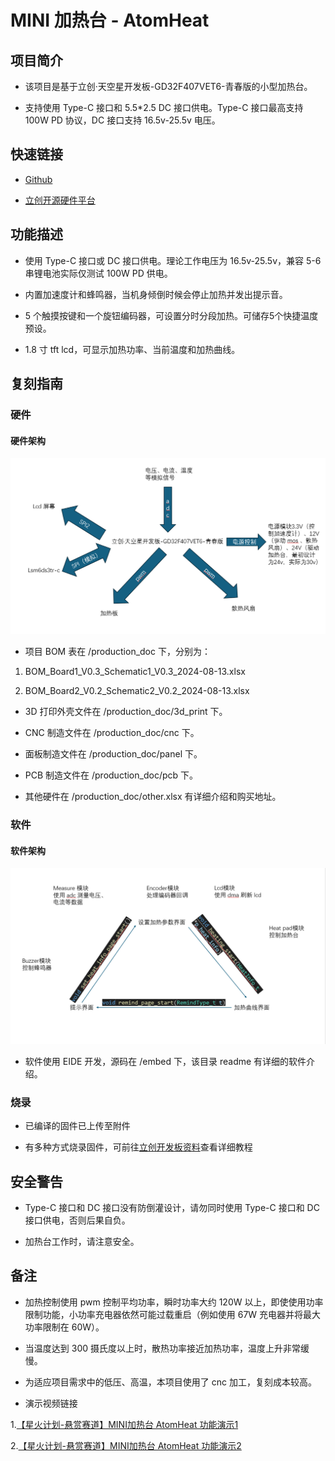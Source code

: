 # MINI 加热台 - AtomHeat

## 项目简介

- 该项目是基于立创·天空星开发板-GD32F407VET6-青春版的小型加热台。

- 支持使用 Type-C 接口和 5.5*2.5 DC 接口供电。Type-C 接口最高支持 100W PD 协议，DC 接口支持 16.5v-25.5v 电压。

## 快速链接

- [Github](https://github.com/EcutAtom336/AtomHeat)

- [立创开源硬件平台](http://oshwhub.com/dter/atomheat)

## 功能描述

- 使用 Type-C 接口或 DC 接口供电。理论工作电压为 16.5v-25.5v，兼容 5-6 串锂电池实际仅测试 100W PD 供电。

- 内置加速度计和蜂鸣器，当机身倾倒时候会停止加热并发出提示音。

- 5 个触摸按键和一个旋钮编码器，可设置分时分段加热。可储存5个快捷温度预设。

- 1.8 寸 tft lcd，可显示加热功率、当前温度和加热曲线。

## 复刻指南

### 硬件

#### 硬件架构

![硬件架构](pic/硬件架构.png)

- 项目 BOM 表在 /production_doc 下，分别为：

1. BOM_Board1_V0.3_Schematic1_V0.3_2024-08-13.xlsx

2. BOM_Board2_V0.2_Schematic2_V0.2_2024-08-13.xlsx

- 3D 打印外壳文件在 /production_doc/3d_print 下。

- CNC 制造文件在 /production_doc/cnc 下。

- 面板制造文件在 /production_doc/panel 下。

- PCB 制造文件在 /production_doc/pcb 下。

- 其他硬件在 /production_doc/other.xlsx 有详细介绍和购买地址。

### 软件

#### 软件架构

![软件架构](pic/软件架构.png)

- 软件使用 EIDE 开发，源码在 /embed 下，该目录 readme 有详细的软件介绍。

### 烧录

- 已编译的固件已上传至附件

- 有多种方式烧录固件，可前往[立创开发板资料](https://lceda001.feishu.cn/wiki/Zawdwg0laig3Qnk2XuxcKrQRn2g)查看详细教程

## 安全警告

- Type-C 接口和 DC 接口没有防倒灌设计，请勿同时使用 Type-C 接口和 DC 接口供电，否则后果自负。

- 加热台工作时，请注意安全。

## 备注

- 加热控制使用 pwm 控制平均功率，瞬时功率大约 120W 以上，即使使用功率限制功能，小功率充电器依然可能过载重启（例如使用 67W 充电器并将最大功率限制在 60W）。

- 当温度达到 300 摄氏度以上时，散热功率接近加热功率，温度上升非常缓慢。

- 为适应项目需求中的低压、高温，本项目使用了 cnc 加工，复刻成本较高。

- 演示视频链接

1.[【星火计划-悬赏赛道】MINI加热台 AtomHeat 功能演示1](https://www.bilibili.com/video/BV15wYYe4EQf/?share_source=copy_web&vd_source=9ee252657cef98d209294340e74664c1)

2.[【星火计划-悬赏赛道】MINI加热台 AtomHeat 功能演示2](https://www.bilibili.com/video/BV1ewYYe4Ey1/?share_source=copy_web&vd_source=9ee252657cef98d209294340e74664c1)
